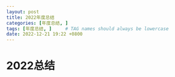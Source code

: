 ```yaml
---
layout: post
title: 2022年度总结
categories: [年度总结, ]
tags: [年度总结, ]     # TAG names should always be lowercase
date: 2022-12-21 19:22 +0800
---
```

# 2022总结